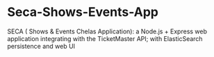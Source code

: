 # Seca-Shows-Events-App
SECA ( Shows &amp; Events Chelas Application): a Node.js + Express web application integrating with the TicketMaster API; with ElasticSearch persistence and web UI
